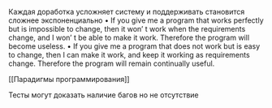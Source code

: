 Каждая доработка усложняет систему и поддерживать становится сложнее экспоненциально 
• If you give me a program that works perfectly but is impossible to change, then
it won’ t work when the requirements change, and I won’ t be able to make it
work. Therefore the program will become useless.
• If you give me a program that does not work but is easy to change, then I can
make it work, and keep it working as requirements change. Therefore the
program will remain continually useful.


[[Парадигмы программирования]]


Тесты могут доказать наличие багов но не отсутствие 